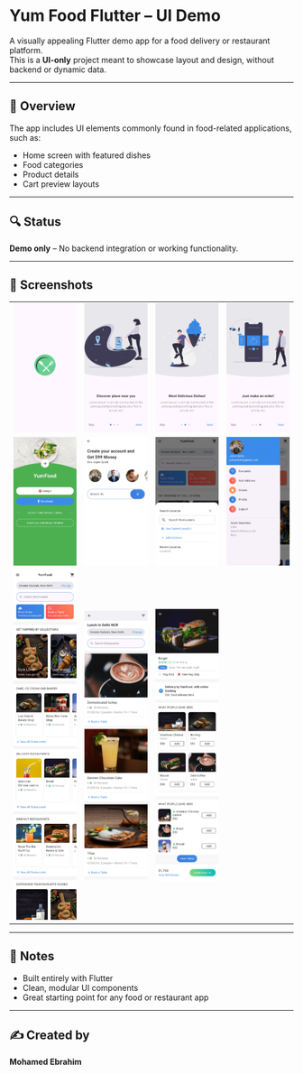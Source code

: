 # Yum Food Flutter – UI Demo

A visually appealing Flutter demo app for a food delivery or restaurant platform.  
This is a **UI-only** project meant to showcase layout and design, without backend or dynamic data.

---

## 📱 Overview

The app includes UI elements commonly found in food-related applications, such as:

- Home screen with featured dishes
- Food categories
- Product details
- Cart preview layouts

---

## 🔍 Status

**Demo only** – No backend integration or working functionality.

---

## 📸 Screenshots

<table>
  <tr>
    <td><img src="ScreenShots/1.jpg" width="220"/></td>
    <td><img src="ScreenShots/2.jpg" width="220"/></td>
    <td><img src="ScreenShots/3.jpg" width="220"/></td>
    <td><img src="ScreenShots/4.jpg" width="220"/></td>
  </tr>
  <tr>
    <td><img src="ScreenShots/5.jpg" width="220"/></td>
    <td><img src="ScreenShots/6.jpg" width="220"/></td>
    <td><img src="ScreenShots/10.jpg" width="220"/></td>
    <td><img src="ScreenShots/11.jpg" width="220"/></td>
  </tr>
  <tr>
    <td><img src="ScreenShots/7.jpg" width="220"/></td>
    <td><img src="ScreenShots/8.jpg" width="220"/></td>
    <td><img src="ScreenShots/9.jpg" width="220"/></td>
    <td></td>
  </tr>
</table>

---

## 📝 Notes

- Built entirely with Flutter
- Clean, modular UI components
- Great starting point for any food or restaurant app

---

## ✍️ Created by

**Mohamed Ebrahim**
